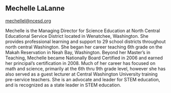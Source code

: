 ## Mechelle LaLanne

[mechellel@ncesd.org](mailto:mechellel@ncesd.org)

Mechelle is the Managing Director for Science Education at North Central Educational Service District located in Wenatchee, Washington. She provides professional learning and support to 29 school districts throughout north central Washington. She began her career teaching 6th grade on the Makah Reservation in Neah Bay, Washington. Beyond her Master’s in Teaching, Mechelle became Nationally Board Certified in 2006 and earned her principal’s certification in 2008. Much of her career has focused on math and science, primarily at the 6th thru 9th grade level, however she has also served as a guest lecturer at Central Washington University training pre-service teachers. She is an advocate and leader for STEM education, and is recognized as a state leader in STEM education. 
